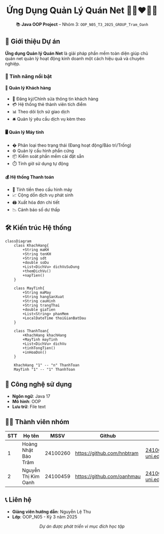 

<h1 align="center">Ứng Dụng Quản Lý Quán Net 👩🏻‍❤️‍👩🏻 </h1>
<p align="center">
  📚 <strong>Java OOP Project</strong> – Nhóm 3: <code>OOP_N05_T3_2025_GROUP_Tram_Oanh</code><br>


## 📍 Giới thiệu Dự án

**Ứng dụng Quản lý Quán Net** là giải pháp phần mềm toàn diện giúp chủ quán net quản lý hoạt động kinh doanh một cách hiệu quả và chuyên nghiệp.

### 🌟 Tính năng nổi bật


#### 👤 Quản lý Khách hàng
- 📝 Đăng ký/Chỉnh sửa thông tin khách hàng
- 💳 Hệ thống thẻ thành viên tích điểm
- 📊 Theo dõi lịch sử giao dịch
- 🛎️ Quản lý yêu cầu dịch vụ kèm theo

#### 🖥️ Quản lý Máy tính
- � Phân loại theo trạng thái (Đang hoạt động/Bảo trì/Trống)
- ⚙️ Quản lý cấu hình phần cứng
- 📦 Kiểm soát phần mềm cài đặt sẵn
- ⏱️ Tính giờ sử dụng tự động

#### 💰 Hệ thống Thanh toán
- 🧮 Tính tiền theo cấu hình máy
- 📈 Cộng dồn dịch vụ phát sinh
- 🖨️ Xuất hóa đơn chi tiết
- 📉 Cảnh báo số dư thấp

## 🛠️ Kiến trúc Hệ thống

```mermaid
classDiagram
    class KhachHang{
        +String maKH
        +String tenKH
        +String sdt
        +double soDu
        +List<DichVu> dichVuSuDung
        +themDichVu()
        +napTien()
    }
    
    class MayTinh{
        +String maMay
        +String hangSanXuat
        +String cauHinh
        +String trangThai
        +double giaTien
        +List<String> phanMem
        +LocalDateTime thoiGianBatDau
    }
    
    class ThanhToan{
        +KhachHang khachHang
        +MayTinh mayTinh
        +List<DichVu> dichVu
        +tinhTongTien()
        +inHoaDon()
    }
    
    KhachHang "1" -- "n" ThanhToan
    MayTinh "1" -- "1" ThanhToan
```

## 🚀 Công nghệ sử dụng
- **Ngôn ngữ**: Java 17
- **Mô hình**: OOP 
- **Lưu trữ**: File text 

## 👩‍💻 Thành viên nhóm
| STT | Họ tên | MSSV | Github | Liên hệ |
|-----|--------|------|---------|-----------|
| 1 | Hoàng Nhật Bảo Trâm | 24100260 | https://github.com/hnbtram | 24100260@st.phenikaa-uni.edu.vn |
| 2 | Nguyễn Thị Kim Oanh | 24100459 | https://github.com/oanhmau | 24100459@st.phenikaa-uni.edu.vn |

## 📞 Liên hệ
- **Giảng viên hướng dẫn**: Nguyễn Lệ Thu
- **Lớp**: OOP_N05 - Kỳ 3 năm 2025

<p align="center">
  <em>Dự án được phát triển vì mục đích học tập</em>
</p>
